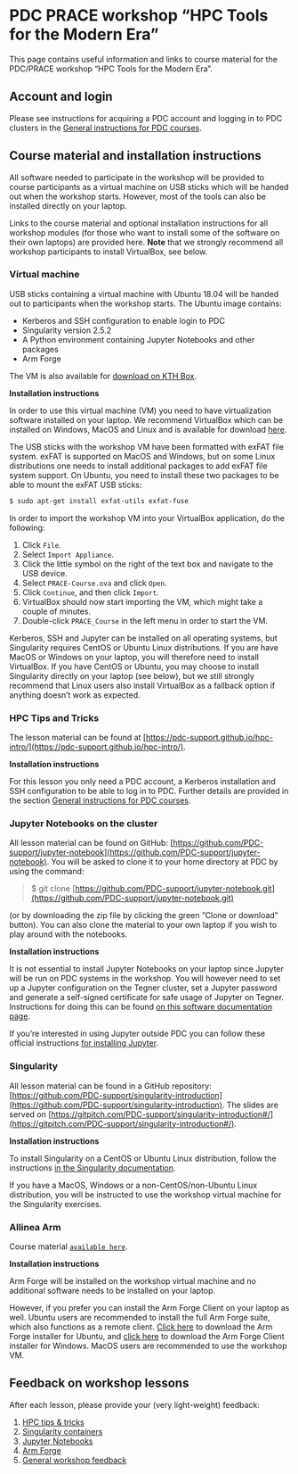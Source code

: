 

# PDC PRACE workshop “HPC Tools for the Modern Era”

This page contains useful information and links to course material for the
PDC/PRACE workshop “HPC Tools for the Modern Era”.

## Account and login

Please see instructions for acquiring a PDC account and logging in to
PDC clusters in the [General instructions for PDC courses](general.md).

## Course material and installation instructions

All software needed to participate in the workshop will
be provided to course participants as a virtual machine on USB sticks
which will be handed out when the workshop starts.
However, most of the tools can also be installed directly on your laptop.

Links to the course material and optional installation instructions
for all workshop modules (for those
who want to install some of the software on their own laptops)
are provided here. **Note** that we strongly recommend all workshop
participants to install VirtualBox, see below.

### Virtual machine

USB sticks containing a virtual machine with Ubuntu 18.04 will be handed
out to participants when the workshop starts. The Ubuntu image contains:

- Kerberos and SSH configuration to enable login to PDC
- Singularity version 2.5.2
- A Python environment containing Jupyter Notebooks and other packages
- Arm Forge

The VM is also available for [download on KTH Box](https://kth.box.com/s/w4fbj8brvetlmpiiw8tki5ycsk8qozfu).

**Installation instructions**

In order to use this virtual machine (VM) you need to have virtualization software installed
on your laptop. We recommend VirtualBox which can be installed on Windows, MacOS
and Linux and is available for download [here](https://www.virtualbox.org/wiki/Downloads).

The USB sticks with the workshop VM have been formatted with exFAT file system. exFAT is supported on MacOS and
Windows, but on some Linux distributions one needs to install additional packages to add
exFAT file system support. On Ubuntu, you need to install these two packages to be able to mount the
exFAT USB sticks:

```default
$ sudo apt-get install exfat-utils exfat-fuse
```

In order to import the workshop VM into your VirtualBox application, do the following:

1. Click `File`.
1. Select `Import Appliance`.
1. Click the little symbol on the right of the text box and navigate to the USB device.
1. Select `PRACE-Course.ova` and click `Open`.
1. Click `Continue`, and then click `Import`.
1. VirtualBox should now start importing the VM, which might take a couple of minutes.
1. Double-click `PRACE_Course` in the left menu in order to start the VM.

Kerberos, SSH and Jupyter can be installed on all operating systems, but
Singularity requires CentOS or Ubuntu Linux distributions. If you are have MacOS
or Windows on your laptop, you will therefore need to install VirtualBox.
If you have CentOS or Ubuntu, you may choose to install Singularity directly
on your laptop (see below), but we still strongly recommend that Linux users also
install VirtualBox as a fallback option if anything doesn’t work as expected.

### HPC Tips and Tricks

The lesson material can be found at [https://pdc-support.github.io/hpc-intro/](https://pdc-support.github.io/hpc-intro/).

**Installation instructions**

For this lesson you only need a PDC account, a Kerberos installation and
SSH configuration to be able to log in to PDC. Further details are provided in the
section [General instructions for PDC courses](general.md).

### Jupyter Notebooks on the cluster

All lesson material can be found on GitHub: [https://github.com/PDC-support/jupyter-notebook](https://github.com/PDC-support/jupyter-notebook).
You will be asked to clone it to your home directory at PDC by using the command:

> $ git clone [https://github.com/PDC-support/jupyter-notebook.git](https://github.com/PDC-support/jupyter-notebook.git)

(or by downloading the zip file by clicking the green “Clone or download” button).
You can also clone the material to your own laptop if you wish to play around with the notebooks.

**Installation instructions**

It is not essential to install Jupyter Notebooks on your laptop since Jupyter will be
run on PDC systems in the workshop. You will however need to set up a Jupyter configuration
on the Tegner cluster, set a Jupyter password and generate a self-signed certificate for safe
usage of Jupyter on Tegner. Instructions for doing this can be found
[on this software documentation page](https://www.pdc.kth.se/software/software/Jupyter-Notebook/centos7/4.4.0/index.html).

If you’re interested in using Jupyter outside PDC you can follow these official instructions
[for installing Jupyter](https://jupyter.org/install).

### Singularity

All lesson material can be found in a GitHub repository: [https://github.com/PDC-support/singularity-introduction](https://github.com/PDC-support/singularity-introduction).
The slides are served on [https://gitpitch.com/PDC-support/singularity-introduction#/](https://gitpitch.com/PDC-support/singularity-introduction#/).

**Installation instructions**

To install Singularity on a CentOS or Ubuntu Linux distribution, follow
the instructions [in the Singularity documentation](http://singularity.lbl.gov/docs-installation).

If you have a MacOS, Windows or a non-CentOS/non-Ubuntu Linux distribution, you will be
instructed to use the workshop virtual machine for the Singularity exercises.

### Allinea Arm

Course material [`available here`](../download/pdc-prace18.pdf).

**Installation instructions**

Arm Forge will be installed on the workshop virtual machine and no additional
software needs to be installed on your laptop.

However, if you prefer you can install the Arm Forge Client on your laptop as well. Ubuntu users are
recommended to install the full Arm Forge suite, which also functions as a remote client.
[Click here](http://content.allinea.com/downloads/arm-forge-18.1.1-Ubuntu-16.04-x86_64.tar)
to download the Arm Forge installer for Ubuntu, and
[click here](http://content.allinea.com/downloads/arm-forge-client-latest-Windows-10.0-x64.exe)
to download the Arm Forge Client installer for Windows. MacOS users are recommended to use the
workshop VM.

## Feedback on workshop lessons

After each lesson, please provide your (very light-weight) feedback:

1. [HPC tips & tricks](https://goo.gl/forms/TNPtndaeyh2DYOef1)
1. [Singularity containers](https://goo.gl/forms/uTpZSwAVzrxT7SzT2)
1. [Jupyter Notebooks](https://goo.gl/forms/zmzQdrCVuPl76aT53)
1. [Arm Forge](https://goo.gl/forms/zeOhwaGaF6Zk0Dg82)
1. [General workshop feedback](https://goo.gl/forms/zWVn2Pmh31JcTUtq1)
